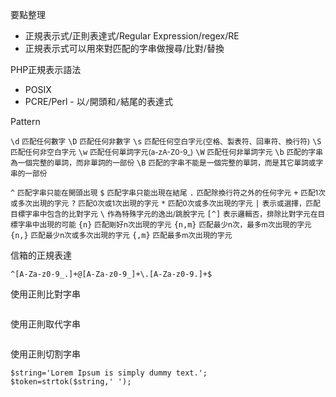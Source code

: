 要點整理
- 正規表示式/正則表達式/Regular Expression/regex/RE
- 正規表示式可以用來對匹配的字串做搜尋/比對/替換

PHP正規表示語法
* POSIX
* PCRE/Perl - 以`/`開頭和`/`結尾的表達式

Pattern

`\d` <small>匹配任何數字</small>
`\D` <small>匹配任何非數字</small>
`\s` <small>匹配任何空白字元(空格、製表符、回車符、換行符)</small>
`\S` <small>匹配任何非空白字元</small>
`\w` <small>匹配任何單詞字元(a-zA-Z0-9_)</small>
`\W` <small>匹配任何非單詞字元</small>
`\b` <small>匹配的字串為一個完整的單詞，而非單詞的一部份</small>
`\B` <small>匹配的字串不能是一個完整的單詞，而是其它單詞或字串的一部份</small>

`^` <small>匹配字串只能在開頭出現</small>
`$` <small>匹配字串只能出現在結尾</small>
`.`	<small>匹配除換行符之外的任何字元</small>
`+`	<small>匹配1次或多次出現的字元</small>
`?`	<small>匹配0次或1次出現的字元</small>
`*`	<small>匹配0次或多次出現的字元</small>
`|` <small>表示或選擇，匹配目標字串中包含的比對字元</small>
`\` <small>作為特殊字元的逸出/跳脫字元</small>
`[^]` <small>表示邏輯否，排除比對字元在目標字串中出現的可能</small>
`{n}` <small>匹配剛好n次出現的字元</small>
`{n,m}`	<small>匹配最少n次，最多m次出現的字元</small>
`{n,}` <small>匹配最少n次或多次出現的字元</small>
`{,m}` <small>匹配最多m次出現的字元</small>

信箱的正規表達
```
^[A-Za-z0-9_.]+@[A-Za-z0-9_]+\.[A-Za-z0-9.]+$
```

使用正則比對字串
```

```

使用正則取代字串
```

```

使用正則切割字串
```
$string='Lorem Ipsum is simply dummy text.';
$token=strtok($string,' ');
```